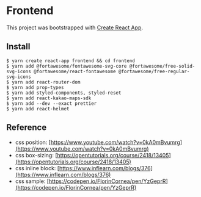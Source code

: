 # Frontend

This project was bootstrapped with [Create React App](https://github.com/facebook/create-react-app).

## Install
```
$ yarn create react-app frontend && cd frontend
$ yarn add @fortawesome/fontawesome-svg-core @fortawesome/free-solid-svg-icons @fortawesome/react-fontawesome @fortawesome/free-regular-svg-icons
$ yarn add react-router-dom
$ yarn add prop-types
$ yarn add styled-components, styled-reset
$ yarn add react-kakao-maps-sdk
$ yarn add --dev --exact prettier
$ yarn add react-helmet
```

## Reference
- css position: [https://www.youtube.com/watch?v=0kA0mBvumrg](https://www.youtube.com/watch?v=0kA0mBvumrg)
- css box-sizing: [https://opentutorials.org/course/2418/13405](https://opentutorials.org/course/2418/13405)
- css inline block: [https://www.inflearn.com/blogs/376](https://www.inflearn.com/blogs/376)
- css sample: [https://codepen.io/FlorinCornea/pen/YzGeprR](https://codepen.io/FlorinCornea/pen/YzGeprR)